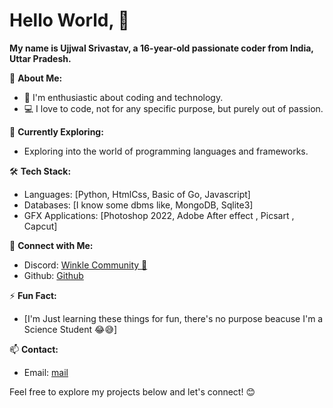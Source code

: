 # Hello World, 👋

**My name is Ujjwal Srivastav, a 16-year-old passionate coder from India, Uttar Pradesh.**

🚀 **About Me:**
- 💖 I'm enthusiastic about coding and technology.
- 💻 I love to code, not for any specific purpose, but purely out of passion.

🌱 **Currently Exploring:**
- Exploring into the world of programming languages and frameworks.

🛠️ **Tech Stack:**
- Languages: [Python, HtmlCss, Basic of Go, Javascript]
- Databases: [I know some dbms like, MongoDB, Sqlite3]
- GFX Applications: [Photoshop 2022, Adobe After effect , Picsart , Capcut]

🤝 **Connect with Me:**
- Discord: [Winkle Community 🤖](https://discord.gg/winklebot)
- Github: [Github](https://github.com/UjjwalxD)

⚡ **Fun Fact:**
- [I'm Just learning these things for fun, there's no purpose beacuse I'm a Science Student 😂😅]

📫 **Contact:**
- Email: [mail](mailto:ujjwalhehe@gmail.com)

Feel free to explore my projects below and let's connect! 😊
